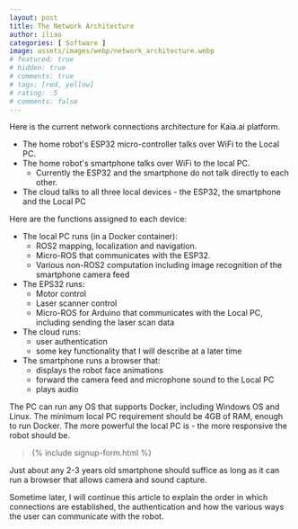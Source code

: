 ```yaml
---
layout: post
title: The Network Architecture
author: iliao
categories: [ Software ]
image: assets/images/webp/network_architecture.webp
# featured: true
# hidden: true
# comments: true
# tags: [red, yellow]
# rating: .5
# comments: false
---
```

Here is the current network connections architecture for Kaia.ai platform.

- The home robot's ESP32 micro-controller talks over WiFi to the Local PC.
- The home robot's smartphone talks over WiFi to the local PC.
  - Currently the ESP32 and the smartphone do not talk directly to each other.
- The cloud talks to all three local devices - the ESP32, the smartphone and the Local PC

Here are the functions assigned to each device:

- The local PC runs (in a Docker container):
  - ROS2 mapping, localization and navigation.
  - Micro-ROS that communicates with the ESP32.
  - Various non-ROS2 computation including image recognition of the smartphone camera feed
- The EPS32 runs:
  - Motor control
  - Laser scanner control
  - Micro-ROS for Arduino that communicates with the Local PC, including sending the laser scan data
- The cloud runs:
  - user authentication
  - some key functionality that I will describe at a later time
- The smartphone runs a browser that:
  - displays the robot face animations
  - forward the camera feed and microphone sound to the Local PC
  - plays audio

The PC can run any OS that supports Docker, including Windows OS and Linux.
The minimum local PC requirement should be 4GB of RAM, enough to run Docker.
The more powerful the local PC is - the more responsive the robot should be.

<blockquote>{% include signup-form.html %}</blockquote>

Just about any 2-3 years old smartphone should suffice as long as it can run a browser that
allows camera and sound capture.

Sometime later, I will continue this article to explain the order in which connections are established,
the authentication and how the various ways the user can communicate with the robot.